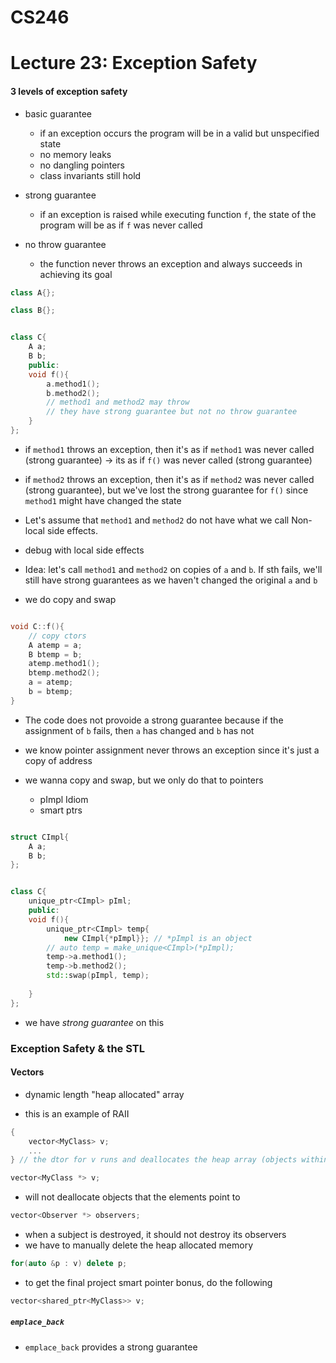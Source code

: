 # CS246
# Lecture 23: Exception Safety

#### 3 levels of exception safety

- basic guarantee
	- if an exception occurs the program will be in a valid but unspecified state
	- no memory leaks
	- no dangling pointers
	- class invariants still hold

- strong guarantee
	- if an exception is raised while executing function `f`, the state of the program will be as if `f` was never called

- no throw guarantee
	- the function never throws an exception and always succeeds in achieving its goal

```cpp
class A{};

class B{};


class C{
	A a;
	B b;
	public:
	void f(){
		a.method1();
		b.method2();
		// method1 and method2 may throw
		// they have strong guarantee but not no throw guarantee
	}
};
```
- if `method1` throws an exception, then it's as if `method1` was never called (strong guarantee) -> its as if `f()` was never called (strong guarantee)

- if `method2` throws an exception, then it's as if `method2` was never called (strong guarantee), but we've lost the strong guarantee for `f()` since `method1` might have changed the state

- Let's assume that `method1` and `method2` do not have what we call Non-local side effects.


- debug with local side effects


- Idea: let's call `method1` and `method2` on copies of `a` and `b`. If sth fails, we'll still have strong guarantees as we haven't changed the original `a` and `b`

- we do copy and swap

```cpp

void C::f(){
	// copy ctors
	A atemp = a;
	B btemp = b;
	atemp.method1();
	btemp.method2();
	a = atemp;
	b = btemp;
}

```

- The code does not provoide a strong guarantee because if the assignment of `b` fails, then `a` has changed and `b` has not

- we know pointer assignment never throws an exception since it's just a copy of address

- we wanna copy and swap, but we only do that to pointers
	- pImpl Idiom
	- smart ptrs


```cpp

struct CImpl{
	A a;
	B b;
};


class C{
	unique_ptr<CImpl> pIml;
	public:
	void f(){
		unique_ptr<CImpl> temp{
			new CImpl{*pImpl}}; // *pImpl is an object
		// auto temp = make_unique<CImpl>(*pImpl);
		temp->a.method1();
		temp->b.method2();
		std::swap(pImpl, temp);
		
	}
};
```

- we have *strong guarantee* on this

### Exception Safety & the STL

#### Vectors

- dynamic length "heap allocated" array

- this is an example of RAII

```cpp
{
	vector<MyClass> v;
	...
} // the dtor for v runs and deallocates the heap array (objects within the array destroyed first)
```

```cpp
vector<MyClass *> v;
```
- will not deallocate objects that the elements point to

	
```cpp
vector<Observer *> observers;
```
- when a subject is destroyed, it should not destroy its observers
- we have to manually delete the heap allocated memory
```cpp
for(auto &p : v) delete p;
```


- to get the final project smart pointer bonus, do the following

```cpp
vector<shared_ptr<MyClass>> v;
```


##### `emplace_back`

- `emplace_back` provides a strong guarantee

